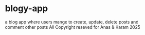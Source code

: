 # blogy-app
a blog app where users mange to create, update, delete posts and comment other posts
All Copyright reseved for Anas & Karam 2025
